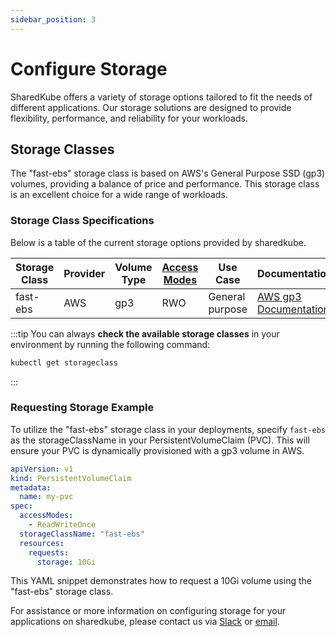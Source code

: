 ```yaml
---
sidebar_position: 3
---
```


# Configure Storage

SharedKube offers a variety of storage options tailored to fit the needs of different
applications. Our storage solutions are designed to provide flexibility, performance,
and reliability for your workloads.

## Storage Classes

The "fast-ebs" storage class is based on AWS's General Purpose SSD (gp3) volumes, providing
a balance of price and performance. This storage class is an excellent choice for a wide
range of workloads.

### Storage Class Specifications

Below is a table of the current storage options provided by sharedkube.

| Storage Class | Provider | Volume Type | [Access Modes](https://kubernetes.io/docs/concepts/storage/persistent-volumes/#access-modes) | Use Case                    | Documentation                                                                 |
|---------------|----------|-------------|------------------------------------------------------------------------------|----------------------------|--------------------------------------------------------------------------------|
| fast-ebs      | AWS      | gp3         | RWO                                                                          | General purpose | [AWS gp3 Documentation](https://docs.aws.amazon.com/AWSEC2/latest/UserGuide/ebs-volume-types.html#EBSVolumeTypes_gp3) |

:::tip
You can always **check the available storage classes** in your environment by running the
following command:

```bash
kubectl get storageclass
```
:::

### Requesting Storage Example

To utilize the "fast-ebs" storage class in your deployments, specify `fast-ebs` as the
storageClassName in your PersistentVolumeClaim (PVC). This will ensure your PVC is
dynamically provisioned with a gp3 volume in AWS.

```yaml
apiVersion: v1
kind: PersistentVolumeClaim
metadata:
  name: my-pvc
spec:
  accessModes:
    - ReadWriteOnce
  storageClassName: "fast-ebs"
  resources:
    requests:
      storage: 10Gi
```

This YAML snippet demonstrates how to request a 10Gi volume using the "fast-ebs" storage
class.

For assistance or more information on configuring storage for your applications on sharedkube,
please contact us via [Slack](https://join.slack.com/t/sharedkube-community/shared_invite/zt-1ocap8cg6-boDX9eEPSQBQ0S6zllzcGA)
or [email](mailto:support@sharedkube.io).